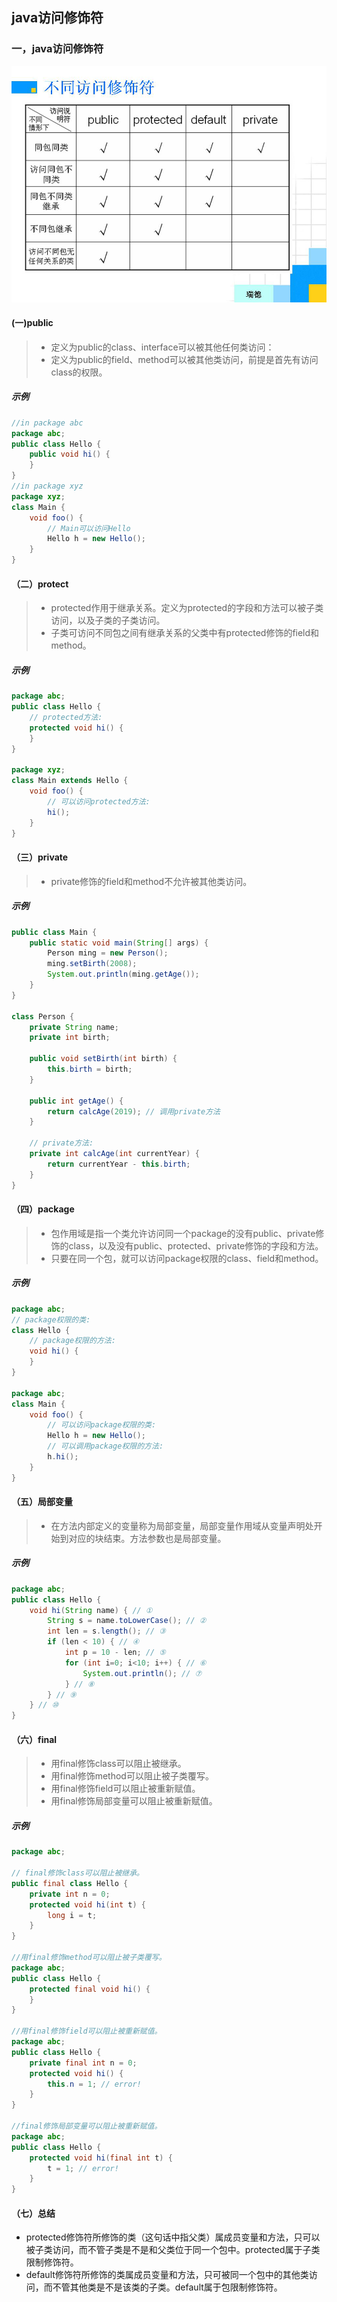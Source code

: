 ## java访问修饰符
### 一，java访问修饰符
![javaVistedPromise](javaVistedPromise.png)

#### (一)public
>* 定义为public的class、interface可以被其他任何类访问：
>* 定义为public的field、method可以被其他类访问，前提是首先有访问class的权限。
##### 示例
~~~java
//in package abc
package abc;
public class Hello {
    public void hi() {
    }
}
//in package xyz
package xyz;
class Main {
    void foo() {
        // Main可以访问Hello
        Hello h = new Hello();
    }
}
~~~

#### （二）protect
>* protected作用于继承关系。定义为protected的字段和方法可以被子类访问，以及子类的子类访问。
>* 子类可访问不同包之间有继承关系的父类中有protected修饰的field和method。
##### 示例
~~~java
package abc;
public class Hello {
    // protected方法:
    protected void hi() {
    }
}

package xyz;
class Main extends Hello {
    void foo() {
        // 可以访问protected方法:
        hi();
    }
}
~~~

#### （三）private
>* private修饰的field和method不允许被其他类访问。
##### 示例
~~~java
public class Main {
    public static void main(String[] args) {
        Person ming = new Person();
        ming.setBirth(2008);
        System.out.println(ming.getAge());
    }
}

class Person {
    private String name;
    private int birth;

    public void setBirth(int birth) {
        this.birth = birth;
    }

    public int getAge() {
        return calcAge(2019); // 调用private方法
    }

    // private方法:
    private int calcAge(int currentYear) {
        return currentYear - this.birth;
    }
}
~~~

#### （四）package
>* 包作用域是指一个类允许访问同一个package的没有public、private修饰的class，以及没有public、protected、private修饰的字段和方法。
>* 只要在同一个包，就可以访问package权限的class、field和method。
##### 示例
~~~java
package abc;
// package权限的类:
class Hello {
    // package权限的方法:
    void hi() {
    }
}

package abc;
class Main {
    void foo() {
        // 可以访问package权限的类:
        Hello h = new Hello();
        // 可以调用package权限的方法:
        h.hi();
    }
}
~~~

#### （五）局部变量
>* 在方法内部定义的变量称为局部变量，局部变量作用域从变量声明处开始到对应的块结束。方法参数也是局部变量。
##### 示例
~~~java
package abc;
public class Hello {
    void hi(String name) { // ①
        String s = name.toLowerCase(); // ②
        int len = s.length(); // ③
        if (len < 10) { // ④
            int p = 10 - len; // ⑤
            for (int i=0; i<10; i++) { // ⑥
                System.out.println(); // ⑦
            } // ⑧
        } // ⑨
    } // ⑩
}
~~~

#### （六）final
>* 用final修饰class可以阻止被继承。
>* 用final修饰method可以阻止被子类覆写。
>* 用final修饰field可以阻止被重新赋值。
>* 用final修饰局部变量可以阻止被重新赋值。
##### 示例
~~~java
package abc;

// final修饰class可以阻止被继承。
public final class Hello {
    private int n = 0;
    protected void hi(int t) {
        long i = t;
    }
}

//用final修饰method可以阻止被子类覆写。
package abc;
public class Hello {
    protected final void hi() {
    }
}

//用final修饰field可以阻止被重新赋值。
package abc;
public class Hello {
    private final int n = 0;
    protected void hi() {
        this.n = 1; // error!
    }
}

//final修饰局部变量可以阻止被重新赋值。
package abc;
public class Hello {
    protected void hi(final int t) {
        t = 1; // error!
    }
}
~~~
#### （七）总结
* protected修饰符所修饰的类（这句话中指父类）属成员变量和方法，只可以被子类访问，而不管子类是不是和父类位于同一个包中。protected属于子类限制修饰符。
* default修饰符所修饰的类属成员变量和方法，只可被同一个包中的其他类访问，而不管其他类是不是该类的子类。default属于包限制修饰符。